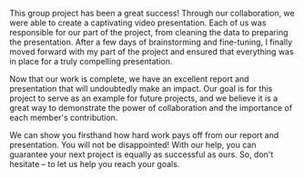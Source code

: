 This group project has been a great success! Through our collaboration, we were able to create a captivating video presentation. Each of us was responsible for our part of the project, from cleaning the data to preparing the presentation. After a few days of brainstorming and fine-tuning, I finally moved forward with my part of the project and ensured that everything was in place for a truly compelling presentation. 

Now that our work is complete, we have an excellent report and presentation that will undoubtedly make an impact. Our goal is for this project to serve as an example for future projects, and we believe it is a great way to demonstrate the power of collaboration and the importance of each member's contribution. 

We can show you firsthand how hard work pays off from our report and presentation. You will not be disappointed! With our help, you can guarantee your next project is equally as successful as ours. So, don't hesitate – to let us help you reach your goals.
